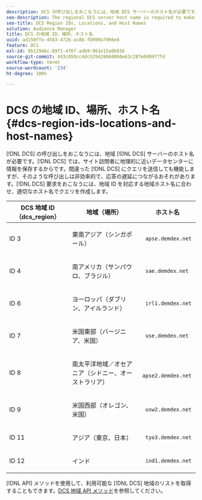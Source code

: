 ```yaml
---
description: DCS の呼び出しをおこなうには、地域 DCS サーバーのホスト名が必要です。DCS では、サイト訪問者に地理的に近いデータセンターに情報を保存するからです。間違った DCS にクエリを送信しても機能しますが、そのような呼び出しは非効率的で、応答の遅延につながるおそれがあります。DCS リクエストをおこなうには、地域 ID を対応する地域ホスト名に合わせ、適切なホスト名でクエリを作成します。
seo-description: The regional DCS server host name is required to make calls to the DCS. This is because the DCS stores information in data centers that are geographically close to site visitors. Your queries will work if you send them to the wrong DCS, but these calls are inefficient and can delay the response. To make a DCS request, match the region ID to its corresponding regional host name and form your query with the proper host name.
seo-title: DCS Region IDs, Locations, and Host Names
solution: Audience Manager
title: DCS の地域 ID、場所、ホスト名
uuid: ad150ffe-4583-472b-ac8b-fb900a7966e4
feature: DCS
exl-id: 9b12946c-89f1-4f6f-adb9-961e15a0b816
source-git-commit: 4d3c859cc4dc5294286680b0e63c287e0409f7fd
workflow-type: tm+mt
source-wordcount: '234'
ht-degree: 100%

---
```


# DCS の地域 ID、場所、ホスト名 {#dcs-region-ids-locations-and-host-names}

[!DNL DCS] の呼び出しをおこなうには、地域 [!DNL DCS] サーバーのホスト名が必要です。[!DNL DCS] では、サイト訪問者に地理的に近いデータセンターに情報を保存するからです。間違った [!DNL DCS] にクエリを送信しても機能しますが、そのような呼び出しは非効率的で、応答の遅延につながるおそれがあります。[!DNL DCS] 要求をおこなうには、地域 ID を対応する地域ホスト名に合わせ、適切なホスト名でクエリを作成します。

<table id="table_643212E4F9C64DFF9443904B01D89CB3"> 
 <thead> 
  <tr> 
   <th colname="col1" class="entry"> DCS 地域 ID（dcs_region） </th> 
   <th colname="col2" class="entry"> 地域（場所） </th> 
   <th colname="col3" class="entry"> ホスト名 </th> 
  </tr> 
 </thead>
 <tbody> 
  <tr> 
   <td colname="col1"> <p>ID 3 </p> </td> 
   <td colname="col2"> <p>東南アジア（シンガポール） </p> </td> 
   <td colname="col3"> <p> <code> apse.demdex.net</code> </p> </td> 
  </tr> 
  <tr> 
   <td colname="col1"> <p>ID 4 </p> </td> 
   <td colname="col2"> <p>南アメリカ（サンパウロ、ブラジル） </p> </td> 
   <td colname="col3"> <p> <code> sae.demdex.net</code> </p> </td> 
  </tr> 
  <tr> 
   <td colname="col1"> <p>ID 6 </p> </td> 
   <td colname="col2"> <p>ヨーロッパ（ダブリン、アイルランド） </p> </td> 
   <td colname="col3"> <p> <code> irl1.demdex.net</code> </p> </td> 
  </tr> 
  <tr> 
   <td colname="col1"> <p>ID 7 </p> </td> 
   <td colname="col2"> <p>米国東部（バージニア、米国） </p> </td> 
   <td colname="col3"> <p> <code> use.demdex.net</code> </p> </td> 
  </tr> 
  <tr> 
   <td colname="col1"> <p>ID 8 </p> </td> 
   <td colname="col2"> <p>南太平洋地域／オセアニア（シドニー、オーストラリア） </p> </td> 
   <td colname="col3"> <p> <code> apse2.demdex.net</code> </p> </td> 
  </tr> 
  <tr> 
   <td colname="col1"> <p>ID 9 </p> </td> 
   <td colname="col2"> <p>米国西部（オレゴン、米国） </p> </td> 
   <td colname="col3"> <p> <code> usw2.demdex.net</code> </p> </td> 
  </tr> 
  <tr> 
   <td colname="col1"> <p>ID 11 </p> </td> 
   <td colname="col2"> <p>アジア（東京、日本） </p> </td> 
   <td colname="col3"> <p> <code> tyo3.demdex.net</code> </p> </td> 
  </tr>
  <tr> 
   <td colname="col1"> <p>ID 12 </p> </td> 
   <td colname="col2"> <p>インド </p> </td> 
   <td colname="col3"> <p> <code> ind1.demdex.net</code> </p> </td> 
  </tr> 
 </tbody> 
</table>

[!DNL API] メソッドを使用して、利用可能な [!DNL DCS] 地域のリストを取得することもできます。[DCS 地域 API メソッド](../../../api/rest-api-main/aam-api-dcs-regions.md)を参照してください。
